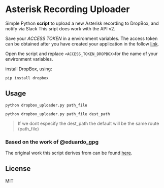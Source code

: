 # Asterisk Recording Uploader

Simple Python __script__ to upload a new Asterisk recording to DropBox, and notify via Slack
This sript does work with the API v2.

Save your _ACCESS TOKEN_ in a environment variables. The access token can be obtained after you have created your application in the follow <a href="https://www.dropbox.com/developers">link</a>.

Open the script and replace ```<ACCESS_TOKEN_DROPBOX>```for the name of your environment variables.

install DropBox, using:

```
pip install dropbox
```

## Usage

```
python dropbox_uploader.py path_file
```

```
python dropbox_uploader.py path_file dest_path
```

> If we dont especify the dest_path the default will be the same route (path_file)

### Based on the work of @eduardo_gpg

The original work this script derives from can be found <a href="https://github.com/eduardogpg/dropbox_uploader">here</a>.

License
----

MIT
